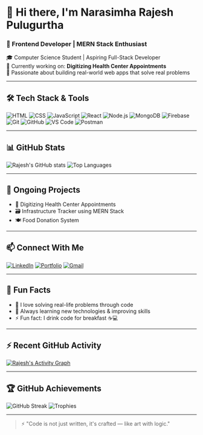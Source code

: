 # 👋 Hi there, I'm Narasimha Rajesh Pulugurtha

### 🌱 Frontend Developer | MERN Stack Enthusiast  
🎓 Computer Science Student | Aspiring Full-Stack Developer  
🚀 Currently working on: **Digitizing Health Center Appointments**  
🧠 Passionate about building real-world web apps that solve real problems

---

## 🛠️ Tech Stack & Tools

![HTML](https://img.shields.io/badge/-HTML5-E34F26?style=for-the-badge&logo=html5&logoColor=white)
![CSS](https://img.shields.io/badge/-CSS3-1572B6?style=for-the-badge&logo=css3)
![JavaScript](https://img.shields.io/badge/-JavaScript-F7DF1E?style=for-the-badge&logo=javascript&logoColor=black)
![React](https://img.shields.io/badge/-React-61DAFB?style=for-the-badge&logo=react)
![Node.js](https://img.shields.io/badge/-Node.js-339933?style=for-the-badge&logo=node.js&logoColor=white)
![MongoDB](https://img.shields.io/badge/-MongoDB-47A248?style=for-the-badge&logo=mongodb)
![Firebase](https://img.shields.io/badge/-Firebase-FFCA28?style=for-the-badge&logo=firebase)
![Git](https://img.shields.io/badge/-Git-F05032?style=for-the-badge&logo=git&logoColor=white)
![GitHub](https://img.shields.io/badge/-GitHub-181717?style=for-the-badge&logo=github)
![VS Code](https://img.shields.io/badge/-VSCode-007ACC?style=for-the-badge&logo=visual-studio-code)
![Postman](https://img.shields.io/badge/-Postman-FF6C37?style=for-the-badge&logo=postman)

---

## 📊 GitHub Stats

![Rajesh's GitHub stats](https://github-readme-stats.vercel.app/api?username=NarasimhaRajeshPulugurtha&show_icons=true&theme=radical)
![Top Languages](https://github-readme-stats.vercel.app/api/top-langs/?username=NarasimhaRajeshPulugurtha&layout=compact&theme=radical)

---

## 🧠 Ongoing Projects

- 🚀 Digitizing Health Center Appointments
- 🗃️ Infrastructure Tracker using MERN Stack
- 🍽️ Food Donation System

---

## 📫 Connect With Me

[![LinkedIn](https://img.shields.io/badge/-LinkedIn-blue?style=for-the-badge&logo=linkedin)](https://linkedin.com/in/your-link)
[![Portfolio](https://img.shields.io/badge/-Portfolio-black?style=for-the-badge&logo=devdotto)](https://yourportfolio.com)
[![Gmail](https://img.shields.io/badge/-Gmail-D14836?style=for-the-badge&logo=gmail&logoColor=white)](mailto:your.email@gmail.com)

---

## 📌 Fun Facts

- 🎯 I love solving real-life problems through code
- 📖 Always learning new technologies & improving skills
- ⚡ Fun fact: I drink code for breakfast ☕💻

---

## ⚡ Recent GitHub Activity

<!-- ACTIVITY GRAPH (Optional, but cool) -->
[![Rajesh's Activity Graph](https://github-readme-activity-graph.cyclic.app/graph?username=NarasimhaRajeshPulugurtha&theme=tokyo-night)](https://github.com/NarasimhaRajeshPulugurtha)

---

## 🏆 GitHub Achievements

![GitHub Streak](https://github-readme-streak-stats.herokuapp.com/?user=NarasimhaRajeshPulugurtha&theme=radical)
![Trophies](https://github-profile-trophy.vercel.app/?username=NarasimhaRajeshPulugurtha&theme=radical)

---

> ⚡ "Code is not just written, it's crafted — like art with logic."

